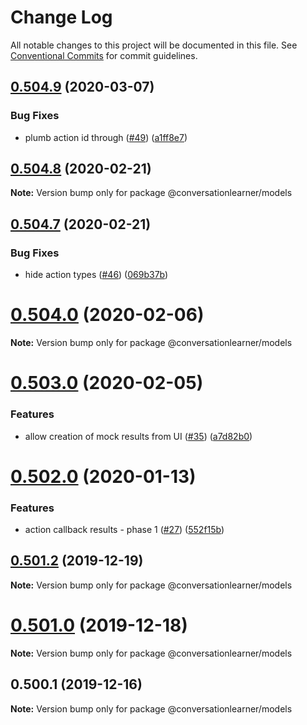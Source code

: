 # Change Log

All notable changes to this project will be documented in this file.
See [Conventional Commits](https://conventionalcommits.org) for commit guidelines.

## [0.504.9](https://github.com/Microsoft/conversationlearner-models/compare/v0.504.8...v0.504.9) (2020-03-07)


### Bug Fixes

* plumb action id through ([#49](https://github.com/Microsoft/conversationlearner-models/issues/49)) ([a1ff8e7](https://github.com/Microsoft/conversationlearner-models/commit/a1ff8e7135d43569ca35764f3ff3f68d81c59a77))





## [0.504.8](https://github.com/Microsoft/conversationlearner-models/compare/v0.504.7...v0.504.8) (2020-02-21)

**Note:** Version bump only for package @conversationlearner/models





## [0.504.7](https://github.com/Microsoft/conversationlearner-models/compare/v0.504.6...v0.504.7) (2020-02-21)


### Bug Fixes

* hide action types ([#46](https://github.com/Microsoft/conversationlearner-models/issues/46)) ([069b37b](https://github.com/Microsoft/conversationlearner-models/commit/069b37bbc4f9387be1b7c25bbd7530c69996a4c4))





# [0.504.0](https://github.com/Microsoft/conversationlearner-models/compare/v0.503.1...v0.504.0) (2020-02-06)

**Note:** Version bump only for package @conversationlearner/models





# [0.503.0](https://github.com/Microsoft/conversationlearner-models/compare/v0.502.2...v0.503.0) (2020-02-05)


### Features

* allow creation of mock results from UI ([#35](https://github.com/Microsoft/conversationlearner-models/issues/35)) ([a7d82b0](https://github.com/Microsoft/conversationlearner-models/commit/a7d82b03e36fbdf03ba9993a2751dc4127a7a88d))





# [0.502.0](https://github.com/Microsoft/conversationlearner-models/compare/v0.501.17...v0.502.0) (2020-01-13)


### Features

* action callback results - phase 1 ([#27](https://github.com/Microsoft/conversationlearner-models/issues/27)) ([552f15b](https://github.com/Microsoft/conversationlearner-models/commit/552f15b971caac78f0b9adf4e712874826e2e9d2))





## [0.501.2](https://github.com/Microsoft/conversationlearner-models/compare/v0.501.1...v0.501.2) (2019-12-19)

**Note:** Version bump only for package @conversationlearner/models





# [0.501.0](https://github.com/Microsoft/conversationlearner-models/compare/v0.500.3...v0.501.0) (2019-12-18)

**Note:** Version bump only for package @conversationlearner/models





## 0.500.1 (2019-12-16)

**Note:** Version bump only for package @conversationlearner/models
